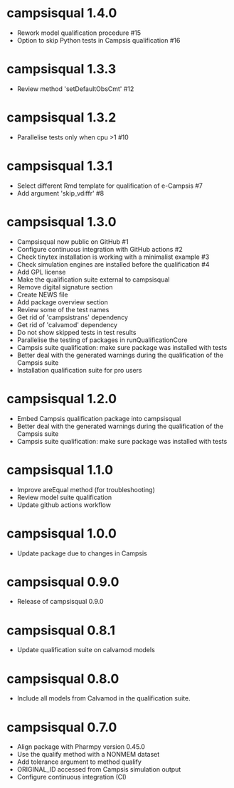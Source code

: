 # campsisqual 1.4.0

* Rework model qualification procedure #15
* Option to skip Python tests in Campsis qualification #16

# campsisqual 1.3.3

* Review method 'setDefaultObsCmt' #12

# campsisqual 1.3.2

* Parallelise tests only when cpu >1 #10

# campsisqual 1.3.1

* Select different Rmd template for qualification of e-Campsis #7
* Add argument 'skip_vdiffr' #8

# campsisqual 1.3.0

* Campsisqual now public on GitHub #1
* Configure continuous integration with GitHub actions #2
* Check tinytex installation is working with a minimalist example #3
* Check simulation engines are installed before the qualification #4
* Add GPL license
* Make the qualification suite external to campsisqual
* Remove digital signature section
* Create NEWS file
* Add package overview section
* Review some of the test names
* Get rid of 'campsistrans' dependency
* Get rid of 'calvamod' dependency
* Do not show skipped tests in test results
* Parallelise the testing of packages in runQualificationCore
* Campsis suite qualification: make sure package was installed with tests
* Better deal with the generated warnings during the qualification of the Campsis suite
* Installation qualification suite for pro users

# campsisqual 1.2.0

* Embed Campsis qualification package into campsisqual
* Better deal with the generated warnings during the qualification of the Campsis suite
* Campsis suite qualification: make sure package was installed with tests

# campsisqual 1.1.0

* Improve areEqual method (for troubleshooting)
* Review model suite qualification
* Update github actions workflow

# campsisqual 1.0.0

* Update package due to changes in Campsis

# campsisqual 0.9.0

* Release of campsisqual 0.9.0

# campsisqual 0.8.1

* Update qualification suite on calvamod models

# campsisqual 0.8.0

* Include all models from Calvamod in the qualification suite.

# campsisqual 0.7.0

* Align package with Pharmpy version 0.45.0
* Use the qualify method with a NONMEM dataset
* Add tolerance argument to method qualify
* ORIGINAL_ID accessed from Campsis simulation output
* Configure continuous integration (CI)
